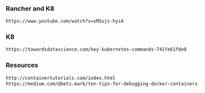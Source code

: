 ### Rancher and K8
```html
https://www.youtube.com/watch?v=sMSvjz-hyiA
```
### K8
```html
https://towardsdatascience.com/key-kubernetes-commands-741fe61fde8
```
### Resources
```html
http://containertutorials.com/index.html
https://medium.com/@betz.mark/ten-tips-for-debugging-docker-containers-cde4da841a1d
```
